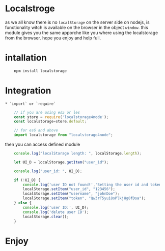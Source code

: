 # Localstroge

as we all know there is no `localStorage` on the server side on nodejs, is functionality witch is available on the browser in the object `window`.
this module gives you the same apporche like you where using the localstorage from the browser.
hope you enjoy and help full.
# intallation

```bash
    npm install localstorage
```

# Integration
    * `import` or `require`
```javascript
    // if you are using es5 or les
    const store = require('localstorage4node');
    const localstorage=store.default;

    // for es6 and above
    import localstorage from "localstorage4node";
```
then you can access defined module
```javascript  
    console.log("localStorage length: ", localStorage.length);

    let UI_D = localStorage.getItem("user_id");

    console.log("user_id: ", UI_D);

    if (!UI_D) {
        console.log('user ID not found!','Setting the user id and token...');
        localStorage.setItem("user_id", "123456");
        localStorage.setItem("username", "johnDoe");
        localStorage.setItem("token", "Qw3rT5yui8oPlkjHg0fDsa");
    } else {
        console.log('user ID:', UI_D);
        console.log('delete user ID');
        localStorage.clear();
    }
```

# Enjoy